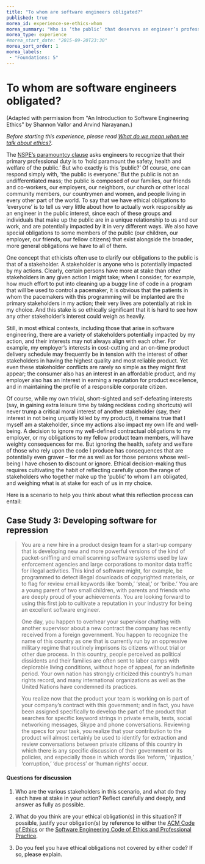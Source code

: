 ```yaml
---
title: "To whom are software engineers obligated?"
published: true
morea_id: experience-se-ethics-whom
morea_summary: "Who is ‘the public’ that deserves an engineer’s professional concern?"
morea_type: experience
#morea_start_date: "2015-09-20T23:30"
morea_sort_order: 1
morea_labels:
 - "Foundations: 5"
---
```


# To whom are software engineers obligated?

(Adapted with permission from "An Introduction to Software Engineering Ethics" by Shannon Vallor and Arvind Narayanan.)

*Before starting this experience, please read [What do we mean when we talk about ethics?](reading-se-ethics-intro.html).*

The [NSPE’s paramountcy clause](http://www.nspe.org/resources/ethics/code-ethics) asks engineers to recognize that their primary
professional duty is to ‘hold paramount the safety, health and welfare of the public.’ But
who exactly is this ‘public?’ Of course, one can respond simply with, ‘the public is
everyone.’ But the public is not an undifferentiated mass; the public is composed of our
families, our friends and co-workers, our employers, our neighbors, our church or other
local community members, our countrymen and women, and people living in every other
part of the world. To say that we have ethical obligations to ‘everyone’ is to tell us very
little about how to actually work responsibly as an engineer in the public interest, since
each of these groups and individuals that make up the public are in a unique relationship
to us and our work, and are potentially impacted by it in very different ways. We also
have special obligations to some members of the public (our children, our employer, our
friends, our fellow citizens) that exist alongside the broader, more general obligations we
have to all of them.

One concept that ethicists often use to clarify our obligations to the public is that of a
stakeholder. A stakeholder is anyone who is potentially impacted by my actions.
Clearly, certain persons have more at stake than other stakeholders in any given action I
might take; when I consider, for example, how much effort to put into cleaning up a buggy
line of code in a program that will be used to control a pacemaker, it is obvious that the
patients in whom the pacemakers with this programming will be implanted are the
primary stakeholders in my action; their very lives are potentially at risk in my choice.
And this stake is so ethically significant that it is hard to see how any other stakeholder’s
interest could weigh as heavily.

Still, in most ethical contexts, including those that arise in software engineering, there
are a variety of stakeholders potentially impacted by my action, and their interests may
not always align with each other. For example, my employer’s interests in cost-cutting
and an on-time product delivery schedule may frequently be in tension with the interest
of other stakeholders in having the highest quality and most reliable product. Yet even
these stakeholder conflicts are rarely so simple as they might first appear; the consumer
also has an interest in an affordable product, and my employer also has an interest in
earning a reputation for product excellence, and in maintaining the profile of a responsible
corporate citizen.

Of course, while my own trivial, short-sighted and self-defeating interests (say, in gaining
extra leisure time by taking reckless coding shortcuts) will never trump a critical moral
interest of another stakeholder (say, their interest in not being unjustly killed by my
product), it remains true that I myself am a stakeholder, since my actions also impact my
own life and well-being. A decision to ignore my well-defined contractual obligations to
my employer, or my obligations to my fellow product team members, will have weighty
consequences for me. But ignoring the health, safety and welfare of those who rely upon
the code I produce has consequences that are potentially even graver – for me as well as
for those persons whose well-being I have chosen to discount or ignore.
Ethical decision-making thus requires cultivating the habit of reflecting carefully upon the range
of stakeholders who together make up the ‘public’ to whom I am obligated, and weighing what is
at stake for each of us in my choice.

Here is a scenario to help you think about what this reflection process can entail: 

## Case Study 3: Developing software for repression

<blockquote>
<p>You are a new hire in a product design team for a start-up company that is
developing new and more powerful versions of the kind of packet-sniffing
and email scanning software systems used by law enforcement agencies and
large corporations to monitor data traffic for illegal activities. This kind of
software might, for example, be programmed to detect illegal downloads of
copyrighted materials, or to flag for review email keywords like ‘bomb,’
‘steal,’ or ‘bribe.’ You are a young parent of two small children, with parents
and friends who are deeply proud of your achievements. You are looking 
forward to using this first job to cultivate a reputation in your industry for
being an excellent software engineer.</p>

<p>One day, you happen to overhear your supervisor chatting with another
supervisor about a new contract the company has recently received from a
foreign government. You happen to recognize the name of this country as
one that is currently run by an oppressive military regime that routinely
imprisons its citizens without trial or other due process. In this country,
people perceived as political dissidents and their families are often sent to
labor camps with deplorable living conditions, without hope of appeal, for an
indefinite period. Your own nation has strongly criticized this country’s
human rights record, and many international organizations as well as the
United Nations have condemned its practices.</p>

<p>You realize now that the product your team is working on is part of your
company’s contract with this government; and in fact, you have been
assigned specifically to develop the part of the product that searches for
specific keyword strings in private emails, texts, social networking
messages, Skype and phone conversations. Reviewing the specs for your
task, you realize that your contribution to the product will almost certainly
be used to identify for extraction and review conversations between private
citizens of this country in which there is any specific discussion of their
government or its policies, and especially those in which words like ‘reform,’
‘injustice,’ ‘corruption,’ ‘due process’ or ‘human rights’ occur.</p> 
</blockquote>

#### Questions for discussion

  1. Who are the various stakeholders in this scenario, and what do they
     each have at stake in your action? Reflect carefully and deeply, and answer as fully
     as possible.
     
  2. What do you think are your ethical obligation(s) in this situation? If possible, justify your obligation(s) by reference to either the [ACM Code of Ethics](http://www.acm.org/about/code-of-ethics) or the [Software Engineering Code of Ethics and Professional Practice](https://www.computer.org/web/education/code-of-ethics). 
  
  3. Do you feel you have ethical obligations not covered by either code? If so, please explain.
     
     
